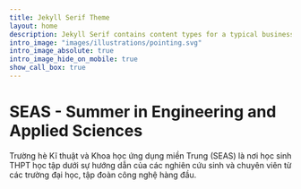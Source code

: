 ```yaml
---
title: Jekyll Serif Theme
layout: home
description: Jekyll Serif contains content types for a typical business website. The theme is fully responsive, blazing fast and artfully illustrated.
intro_image: "images/illustrations/pointing.svg"
intro_image_absolute: true
intro_image_hide_on_mobile: true
show_call_box: true
---
```


# SEAS - Summer in Engineering and Applied Sciences 

Trường hè Kĩ thuật và Khoa học ứng dụng miền Trung (SEAS) là nơi học sinh THPT học tập dưới sự hướng dẫn của các nghiên cứu sinh và chuyên viên từ các trường đại học, tập đoàn công nghệ hàng đầu.